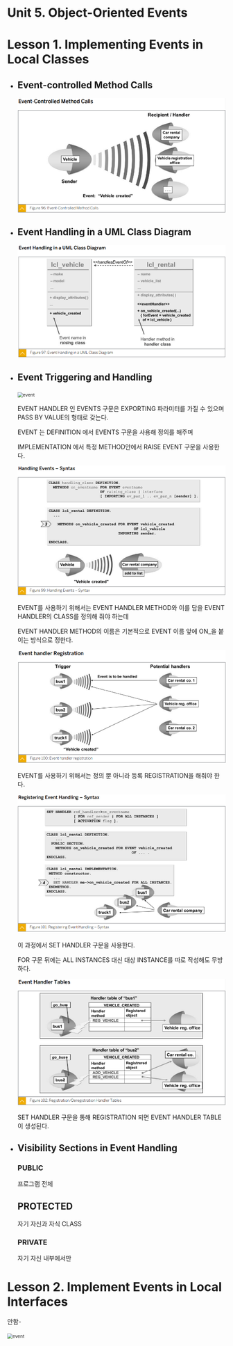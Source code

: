 # Unit 5. Object-Oriented Events



# Lesson 1. Implementing Events in Local Classes

* ## Event-controlled Method Calls

  <img src="img/event1.png" alt="event" style="zoom:75%;" />







* ## Event Handling in a UML Class Diagram

  <img src="img/event2.png" alt="event" style="zoom:75%;" />











* ## Event Triggering and Handling

  <img src="img/even3.png" alt="event" style="zoom:75%;" />

  

  EVENT HANDLER 인 EVENTS 구문은 EXPORTING 파라미터를 가질 수 있으며 PASS BY VALUE의 형태로 갖는다.

  EVENT 는 DEFINITION 에서 EVENTS 구문을 사용해 정의를 해주며 

  IMPLEMENTATION 에서 특정 METHOD안에서 RAISE EVENT 구문을 사용한다.

  

  

  <img src="img/event4.png" alt="event" style="zoom:75%;" />

  EVENT를 사용하기 위해서는 EVENT HANDLER METHOD와 이를 담을 EVENT HANDLER의 CLASS를 정의해 줘야 하는데 

  EVENT HANDLER METHOD의 이름은 기본적으로 EVENT 이름 앞에 ON_을 붙이는 방식으로 정한다.

  <img src="img/event5.png" alt="event" style="zoom:75%;" />

  EVENT를 사용하기 위해서는 정의 뿐 아니라 등록 REGISTRATION을 해줘야 한다.

  

  <img src="img/event6.png" alt="event" style="zoom:75%;" />

  이 과정에서 SET HANDLER 구문을 사용한다.

  FOR 구문 뒤에는 ALL INSTANCES 대신 대상 INSTANCE를 따로 작성해도 무방하다.

  

  <img src="img/event7.png" alt="event" style="zoom:75%;" />

  SET HANDLER 구문을 통해 REGISTRATION 되면 EVENT HANDLER TABLE이 생성된다.

  



* ## Visibility Sections in Event Handling

  ### PUBLIC

  프로그램 전체

  ## PROTECTED

  자기 자신과 자식 CLASS

  ### PRIVATE

  자기 자신 내부에서만





# Lesson 2. Implement Events in Local Interfaces



안함-











<img src="img/event.png" alt="event" style="zoom:75%;" />